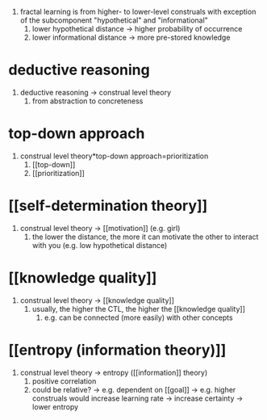1. fractal learning is from higher- to lower-level construals with exception of the subcomponent "hypothetical" and "informational"
	1. lower hypothetical distance → higher probability of occurrence
	2. lower informational distance → more pre-stored knowledge

# deductive reasoning
1. deductive reasoning → construal level theory
	1. from abstraction to concreteness

# top-down approach
1. $\text{construal level theory*top-down approach=prioritization}$
	1. [[top-down]]
	2. [[prioritization]]

# [[self-determination theory]]
1. construal level theory → [[motivation]] (e.g. girl)
	1. the lower the distance, the more it can motivate the other to interact with you (e.g. low hypothetical distance)

# [[knowledge quality]]
1. construal level theory → [[knowledge quality]]
	1. usually, the higher the CTL, the higher the [[knowledge quality]]
		1. e.g. can be connected (more easily) with other concepts

# [[entropy (information theory)]]
1. construal level theory → entropy ([[information]] theory)
	1. positive correlation
	2. could be relative? → e.g. dependent on [[goal]] → e.g. higher construals would increase learning rate → increase certainty → lower entropy